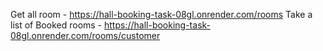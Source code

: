 Get all room - https://hall-booking-task-08gl.onrender.com/rooms
Take a list of Booked rooms - https://hall-booking-task-08gl.onrender.com/rooms/customer

